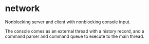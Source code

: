 # network
Nonblocking server and client with nonblocking console input.

The console comes as an external thread with a history record, and a command parser and command queue to execute to the main thread.

